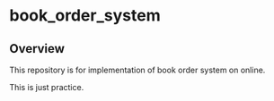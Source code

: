 # book_order_system

## Overview

This repository is for implementation of book order system on online.

This is just practice.
